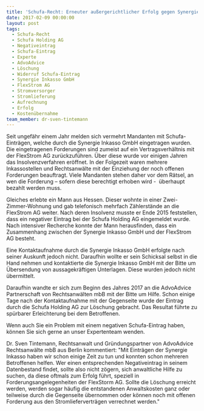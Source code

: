 ```yaml
---
title: 'Schufa-Recht: Erneuter außergerichtlicher Erfolg gegen Synergie Inkasso GmbH'
date: 2017-02-09 00:00:00
layout: post
tags:
  - Schufa-Recht
  - Schufa Holding AG
  - Negativeintrag
  - Schufa-Eintrag
  - Experte
  - AdvoAdvice
  - Löschung
  - Widerruf Schufa-Eintrag
  - Synergie Inkasso GmbH
  - FlexStrom AG
  - Stromversorger
  - Stromlieferung
  - Aufrechnung
  - Erfolg
  - Kostenübernahme
team_member: dr-sven-tintemann
---
```



Seit ungef&auml;hr einem Jahr melden sich vermehrt Mandanten mit Schufa-Eintr&auml;gen, welche durch die Synergie Inkasso GmbH eingetragen wurden. Die eingetragenen Forderungen sind zumeist auf ein Vertragsverh&auml;ltnis mit der FlexStrom AG zur&uuml;ckzuf&uuml;hren. &Uuml;ber diese wurde vor einigen Jahren das Insolvenzverfahren er&ouml;ffnet. In der Folgezeit waren mehrere Inkassostellen und Rechtsanw&auml;lte mit der Einziehung der noch offenen Forderungen beauftragt. Viele Mandanten stehen daher vor dem R&auml;tsel, an wen die Forderung – sofern diese berechtigt erhoben wird -&nbsp; &uuml;berhaupt bezahlt werden muss.

Gleiches erlebte ein Mann aus Hessen. Dieser wohnte in einer Zwei-Zimmer-Wohnung und gab telefonisch mehrfach Z&auml;hlerst&auml;nde an die FlexStrom AG weiter. Nach deren Insolvenz musste er Ende 2015 feststellen, dass ein negativer Eintrag bei der Schufa Holding AG eingemeldet wurde. Nach intensiver Recherche konnte der Mann herausfinden, dass ein Zusammenhang zwischen der Synergie Inkasso GmbH und der FlexStrom AG besteht. &nbsp;

Eine Kontaktaufnahme durch die Synergie Inkasso GmbH erfolgte nach seiner Auskunft jedoch nicht. Daraufhin wollte er sein Schicksal selbst in die Hand nehmen und kontaktierte die Synergie Inkasso GmbH mit der Bitte um &Uuml;bersendung von aussagekr&auml;ftigen Unterlagen. Diese wurden jedoch nicht &uuml;bermittelt.

Daraufhin wandte er sich zum Beginn des Jahres 2017 an die AdvoAdvice Partnerschaft von Rechtsanw&auml;lten mbB mit der Bitte um Hilfe. Schon einige Tage nach der Kontaktaufnahme mit der Gegenseite wurde der Eintrag durch die Schufa Holding AG zur L&ouml;schung gebracht. Das Resultat f&uuml;hrte zu sp&uuml;rbarer Erleichterung bei dem Betroffenen.

Wenn auch Sie ein Problem mit einem negativen Schufa-Eintrag haben, k&ouml;nnen Sie sich gerne an unser Expertenteam wenden.

Dr. Sven Tintemann, Rechtsanwalt und Gr&uuml;ndungspartner von AdvoAdvice Rechtsanw&auml;lte mbB aus Berlin kommentiert: "Mit Eintr&auml;gen der Synergie Inkasso haben wir schon einige Zeit zu tun und konnten schon mehreren Betroffenen helfen. Wer einen entsprechenden Negativeintrag in seinem Datenbestand findet, sollte also nicht z&ouml;gern, sich anwaltliche Hilfe zu suchen, da diese oftmals zum Erfolg f&uuml;hrt, speziell in Forderungsangelegenheiten der FlexStorm AG. Sollte die L&ouml;schung erreicht werden, werden sogar h&auml;ufig die entstandenen Anwaltskosten ganz oder teilweise durch die Gegenseite &uuml;bernommen oder k&ouml;nnen noch mit offenen Forderung aus den Stromliefervertr&auml;gen verrechnet werden."